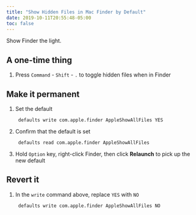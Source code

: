 ```yaml
---
title: "Show Hidden Files in Mac Finder by Default"
date: 2019-10-11T20:55:48-05:00
toc: false
---
```


Show Finder the light.

<!--more-->

## A one-time thing

1. Press `Command` - `Shift` - `.`  to toggle hidden files when in Finder

## Make it permanent

1. Set the default

        defaults write com.apple.finder AppleShowAllFiles YES

1. Confirm that the default is set

        defaults read com.apple.finder AppleShowAllFiles

1. Hold `Option` key, right-click Finder, then click **Relaunch** to pick up the new default

## Revert it

1. In the `write` command above, replace `YES` with `NO`

        defaults write com.apple.finder AppleShowAllFiles NO
